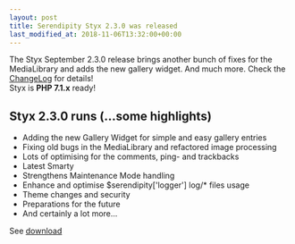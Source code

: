 ```yaml
---
layout: post
title: Serendipity Styx 2.3.0 was released
last_modified_at: 2018-11-06T13:32:00+00:00
---
```


The Styx September 2.3.0 release brings another bunch of fixes for the MediaLibrary and adds the new gallery widget. And much more. Check the [ChangeLog](https://github.com/ophian/styx/blob/2.3.0/docs/NEWS) for details!  
Styx is **PHP 7.1.x** ready!

## Styx 2.3.0 runs (...some highlights)

  - Adding the new Gallery Widget for simple and easy gallery entries
  - Fixing old bugs in the MediaLibrary and refactored image processing
  - Lots of optimising for the comments, ping- and trackbacks
  - Latest Smarty
  - Strengthens Maintenance Mode handling
  - Enhance and optimise $serendipity['logger'] log/* files usage
  - Theme changes and security
  - Preparations for the future
  - And certainly a lot more...

See [download](https://github.com/ophian/styx/releases/tag/2.3.0)